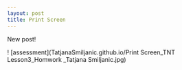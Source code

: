 ```yaml
---
layout: post
title: Print Screen
---
```

New post! 

! [assessment](TatjanaSmiljanic.github.io/Print Screen_TNT Lesson3_Homwork _Tatjana Smiljanic.jpg)

